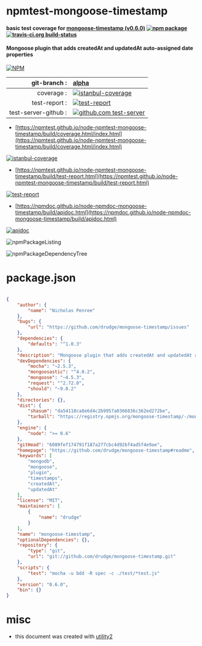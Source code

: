 # npmtest-mongoose-timestamp

#### basic test coverage for  [mongoose-timestamp (v0.6.0)](https://github.com/drudge/mongoose-timestamp#readme)  [![npm package](https://img.shields.io/npm/v/npmtest-mongoose-timestamp.svg?style=flat-square)](https://www.npmjs.org/package/npmtest-mongoose-timestamp) [![travis-ci.org build-status](https://api.travis-ci.org/npmtest/node-npmtest-mongoose-timestamp.svg)](https://travis-ci.org/npmtest/node-npmtest-mongoose-timestamp)

#### Mongoose plugin that adds createdAt and updatedAt auto-assigned date properties

[![NPM](https://nodei.co/npm/mongoose-timestamp.png?downloads=true&downloadRank=true&stars=true)](https://www.npmjs.com/package/mongoose-timestamp)

| git-branch : | [alpha](https://github.com/npmtest/node-npmtest-mongoose-timestamp/tree/alpha)|
|--:|:--|
| coverage : | [![istanbul-coverage](https://npmtest.github.io/node-npmtest-mongoose-timestamp/build/coverage.badge.svg)](https://npmtest.github.io/node-npmtest-mongoose-timestamp/build/coverage.html/index.html)|
| test-report : | [![test-report](https://npmtest.github.io/node-npmtest-mongoose-timestamp/build/test-report.badge.svg)](https://npmtest.github.io/node-npmtest-mongoose-timestamp/build/test-report.html)|
| test-server-github : | [![github.com test-server](https://npmtest.github.io/node-npmtest-mongoose-timestamp/GitHub-Mark-32px.png)](https://npmtest.github.io/node-npmtest-mongoose-timestamp/build/app/index.html) | | build-artifacts : | [![build-artifacts](https://npmtest.github.io/node-npmtest-mongoose-timestamp/glyphicons_144_folder_open.png)](https://github.com/npmtest/node-npmtest-mongoose-timestamp/tree/gh-pages/build)|

- [https://npmtest.github.io/node-npmtest-mongoose-timestamp/build/coverage.html/index.html](https://npmtest.github.io/node-npmtest-mongoose-timestamp/build/coverage.html/index.html)

[![istanbul-coverage](https://npmtest.github.io/node-npmtest-mongoose-timestamp/build/screenCapture.buildCi.browser.%252Ftmp%252Fbuild%252Fcoverage.lib.html.png)](https://npmtest.github.io/node-npmtest-mongoose-timestamp/build/coverage.html/index.html)

- [https://npmtest.github.io/node-npmtest-mongoose-timestamp/build/test-report.html](https://npmtest.github.io/node-npmtest-mongoose-timestamp/build/test-report.html)

[![test-report](https://npmtest.github.io/node-npmtest-mongoose-timestamp/build/screenCapture.buildCi.browser.%252Ftmp%252Fbuild%252Ftest-report.html.png)](https://npmtest.github.io/node-npmtest-mongoose-timestamp/build/test-report.html)

- [https://npmdoc.github.io/node-npmdoc-mongoose-timestamp/build/apidoc.html](https://npmdoc.github.io/node-npmdoc-mongoose-timestamp/build/apidoc.html)

[![apidoc](https://npmdoc.github.io/node-npmdoc-mongoose-timestamp/build/screenCapture.buildCi.browser.%252Ftmp%252Fbuild%252Fapidoc.html.png)](https://npmdoc.github.io/node-npmdoc-mongoose-timestamp/build/apidoc.html)

![npmPackageListing](https://npmtest.github.io/node-npmtest-mongoose-timestamp/build/screenCapture.npmPackageListing.svg)

![npmPackageDependencyTree](https://npmtest.github.io/node-npmtest-mongoose-timestamp/build/screenCapture.npmPackageDependencyTree.svg)



# package.json

```json

{
    "author": {
        "name": "Nicholas Penree"
    },
    "bugs": {
        "url": "https://github.com/drudge/mongoose-timestamp/issues"
    },
    "dependencies": {
        "defaults": "^1.0.3"
    },
    "description": "Mongoose plugin that adds createdAt and updatedAt auto-assigned date properties",
    "devDependencies": {
        "mocha": "~2.5.3",
        "mongoosastic": "^4.0.2",
        "mongoose": "~4.5.3",
        "request": "^2.72.0",
        "should": "~9.0.2"
    },
    "directories": {},
    "dist": {
        "shasum": "da54110ca8e6d4c2b9957a0366836c362ed272be",
        "tarball": "https://registry.npmjs.org/mongoose-timestamp/-/mongoose-timestamp-0.6.0.tgz"
    },
    "engine": {
        "node": ">= 0.6"
    },
    "gitHead": "6089fef174791f187a277cbc4d92bf4ad5f4e9ae",
    "homepage": "https://github.com/drudge/mongoose-timestamp#readme",
    "keywords": [
        "mongodb",
        "mongoose",
        "plugin",
        "timestamps",
        "createdAt",
        "updatedAt"
    ],
    "license": "MIT",
    "maintainers": [
        {
            "name": "drudge"
        }
    ],
    "name": "mongoose-timestamp",
    "optionalDependencies": {},
    "repository": {
        "type": "git",
        "url": "git://github.com/drudge/mongoose-timestamp.git"
    },
    "scripts": {
        "test": "mocha -u bdd -R spec -c ./test/*test.js"
    },
    "version": "0.6.0",
    "bin": {}
}
```



# misc
- this document was created with [utility2](https://github.com/kaizhu256/node-utility2)
